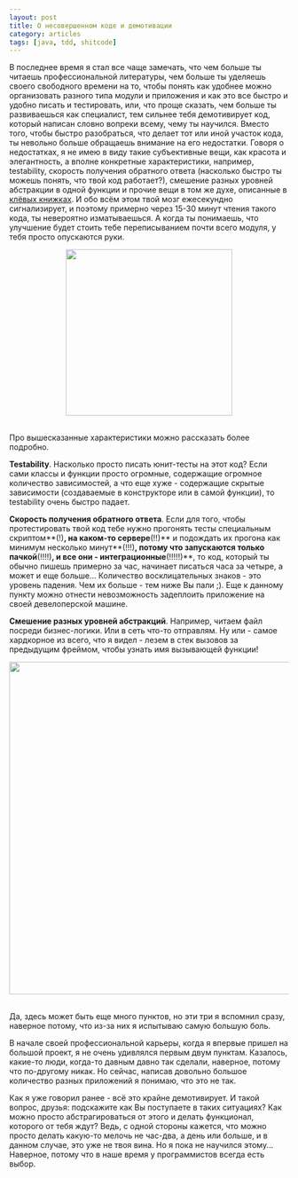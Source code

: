 ```yaml
---
layout: post
title: О несовершенном коде и демотивации
category: articles
tags: [java, tdd, shitcode]
---
```

В последнее время я стал все чаще замечать, что чем больше ты читаешь профессиональной литературы, чем больше ты уделяешь своего свободного времени на то, чтобы понять как удобнее можно организовать разного типа модули и приложения и как это все быстро и удобно писать и тестировать, или, что проще сказать, чем больше ты развиваешься как специалист, тем сильнее тебя демотивирует код, который написан словно вопреки всему, чему ты научился. Вместо того, чтобы быстро разобраться, что делает тот или иной участок кода, ты невольно больше обращаешь внимание на его недостатки. Говоря о недостатках, я не имею в виду такие субъективные вещи, как красота и элегантность, а вполне конкретные характеристики, например, testability, скорость получения обратного ответа (насколько быстро ты можешь понять, что твой код работает?), смешение разных уровней абстракции в одной функции и прочие вещи в том же духе, описанные в [клёвых книжках](http://www.ozon.ru/context/detail/id/5011068/). И обо всём этом твой мозг ежесекундно сигнализирует, и поэтому примерно через 15-30 минут чтения такого кода, ты невероятно изматываешься. А когда ты понимаешь, что улучшение будет стоить тебе переписыванием почти всего модуля, у тебя просто опускаются руки.

<div style="text-align: center">
	<img src = "http://i.imgur.com/M1I5Zev.jpg" style="width: 300px"/>
</div>
<br/>

Про вышесказанные характеристики можно рассказать более подробно.

**Testability**. Насколько просто писать юнит-тесты на этот код? Если сами классы и функции просто огромные, содержащие огромное количество зависимостей, а что еще хуже - содержащие скрытые зависимости (создаваемые в конструкторе или в самой функции), то testability очень быстро падает.

**Скорость получения обратного ответа**. Если для того, чтобы протестировать твой код тебе нужно прогонять тесты специальным скриптом**(!)**, на каком-то сервере**(!!)** и подождать их прогона как минимум несколько минут**(!!!)**, потому что запускаются только пачкой**(!!!!)**, и все они - интеграционные**(!!!!!)**, то код, который ты обычно пишешь примерно за час, начинает писаться часа за четыре, а может и еще больше... Количество восклицательных знаков - это уровень падения. Чем их больше - тем ниже Вы пали ;). Еще к данному пункту можно отнести невозможность задеплоить приложение на своей девелоперской машине.

**Смешение разных уровней абстракций**. Например, читаем файл посреди бизнес-логики. Или в сеть что-то отправлям. Ну или - самое хардкорное из всего, что я видел - лезем в стек вызовов за предыдущим фреймом, чтобы узнать имя вызывающей функции!

<div style="text-align: center">
	<img src="http://blog.typemock.com/wp-content/uploads/2012/01/legacy-code.jpg" style="width: 600px"/>
</div>
<br/>

Да, здесь может быть еще много пунктов, но эти три я вспомнил сразу, наверное потому, что из-за них я испытываю самую большую боль. 

В начале своей профессиональной карьеры, когда я впервые пришел на большой проект, я не очень удивлялся первым двум пунктам. Казалось, какие-то люди, когда-то давным давно так сделали, наверное, потому что по-другому никак. Но сейчас, написав довольно большое количество разных приложений я понимаю, что это не так.

Как я уже говорил ранее - всё это крайне демотивирует. И такой вопрос, друзья: подскажите как Вы поступаете в таких ситуациях? Как можно просто абстрагироваться от этого и делать функционал, которого от тебя ждут? Ведь, с одной стороны кажется, что можно просто делать какую-то мелочь не час-два, а день или больше, и в данном случае, это уже не твоя вина. Но я пока не научился этому... Наверное, потому что в наше время у программистов всегда есть выбор.